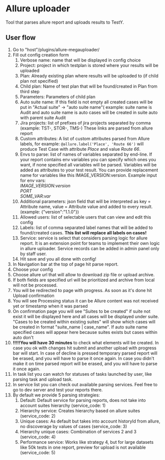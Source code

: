 # Allure uploader

Tool that parses allure report and uploads results to TestY.

## User flow

1. Go to "host"/plugins/allure-megauploader/
2. Fill out config creation form
    1. Verbose name: name that will be displayed in config choice
    2. Project: project in which testplan is stored where your results will be uploaded
    3. Plan: Already existing plan where results will be uploaded to (if child plan not specified)
    4. Child plan: Name of test plan that will be found/created in Plan from third step
    5. Parameters: Parameters of child plan
    6. Auto suite name: If this field is not empty all created cases will be put in "Actual suite" -> "auto suite name"(
       example: suite name is Audit and auto suite name is auto cases will be created in suite auto with parent suite
       Audit
    7. Jira projects: list of prefixes of jira projects separated by comma (example: TST-, STOR-, TMS-) These links are
       parsed from allure report
    8. Custom attributes: A list of custom attributes parsed from Allure labels, for example:
	   `@allure.label('Place', 'Route 66')` will produce Test Case with attribute *Place* and value *Route 66*.
    9. Envs to parse: list of names of variables separated by end-line. If your report contains env variables you can
       specify which ones you want, if none specified all variables will be parsed. Variables will be added as
       attributes to your test result. You can provide replacement name for variables like this IMAGE_VERSION:version.
       Example input for env vars: *<br>IMAGE_VERSION:version<br>PORT<br>SOME_VAR:var*
    10. Additional parameters: json field that will be interpreted as key = Attribute name, value = Attribute value and
       added to every result. (example: {"version":"1.1.0"})
    11. Allowed users: list of selectable users that can view and edit this config
    12. Labels: list of comma separated label names that will be added to found/created cases.
        **This list will replace all labels on cases!**
	13. Service: service is select that considers parsing logic for allure report. It is an extension point for teams to implement their own logic in allure uploader. Service records can be added in admin panel only by staff user.
    14. Hit save and you all done with config!
3. In Navigation bar at the top of page hit parse report.
4. Choose your config
5. Choose allure url that will allow to download zip file or upload archive.
6. If both fields are specified url will be prioritized and archive from local will not be processed.
7. You will be redirected to page with progress. As soon as it's done hit Upload confirmation
8. You will see Processing status it can be Allure content was not received yet or timestamp when it was parsed
9. On confirmation page you will see "Suites to be created" if suite not exist it will be displayed here and all cases
   will be displayed under suite. "Cases to be created within existing suites" will show which cases will be created in
   format "suite_name | case_name". If auto suite name specified cases will appear here because suites exists but cases
   within auto don't
10. **!!!!!You will have 30 minutes** to check what elements will be created. In case you ok with changes hit submit and
    another upload with progress bar will start. In case of decline is pressed temporary parsed report will be erased,
    and you will have to parse it once again. In case you didn't make it on time parsed report will be erased, and you
    will have to parse it once again.
11. In task list you can watch for statuses of tasks launched by user, like parsing task and upload task.
12. In service list you can check out available parsing services. Feel free to go to dev server and test your reports there.
14. By default we provide 5 parsing strategies:
      1. Default: Default service for parsing reports, does not take into account suites hierarchy (service_code: 1)
      2. Hierarchy service: Creates hierarchy based on allure suites (service_code: 2)
      3. Unique cases: As default but takes into account historyId from allure, no discoverage by values of cases (service_code: 3)
      4. Hierarchy unique cases: Combination of services 2 and 3 (service_code: 4)
      5. Performance service: Works like strategy 4, but for large datasets like 50k tests in one report, preview for upload is not available (service_code: 5)
